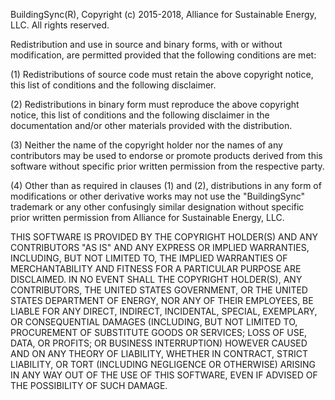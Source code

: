 BuildingSync(R), Copyright (c) 2015-2018, Alliance for Sustainable Energy, LLC. 
All rights reserved.

Redistribution and use in source and binary forms, with or without modification, 
are permitted provided that the following conditions are met:

(1) Redistributions of source code must retain the above copyright notice, 
this list of conditions and the following disclaimer.

(2) Redistributions in binary form must reproduce the above copyright notice, 
this list of conditions and the following disclaimer in the documentation and/or 
other materials provided with the distribution.

(3) Neither the name of the copyright holder nor the names of any contributors 
may be used to endorse or promote products derived from this software without 
specific prior written permission from the respective party.

(4) Other than as required in clauses (1) and (2), distributions in any form of 
modifications or other derivative works may not use the "BuildingSync" trademark or 
any other confusingly similar designation without specific prior written permission 
from Alliance for Sustainable Energy, LLC.

THIS SOFTWARE IS PROVIDED BY THE COPYRIGHT HOLDER(S) AND ANY CONTRIBUTORS "AS IS" AND 
ANY EXPRESS OR IMPLIED WARRANTIES, INCLUDING, BUT NOT LIMITED TO, THE IMPLIED 
WARRANTIES OF MERCHANTABILITY AND FITNESS FOR A PARTICULAR PURPOSE ARE DISCLAIMED. 
IN NO EVENT SHALL THE COPYRIGHT HOLDER(S), ANY CONTRIBUTORS, THE UNITED STATES 
GOVERNMENT, OR THE UNITED STATES DEPARTMENT OF ENERGY, NOR ANY OF THEIR EMPLOYEES, 
BE LIABLE FOR ANY DIRECT, INDIRECT, INCIDENTAL, SPECIAL, EXEMPLARY, OR CONSEQUENTIAL 
DAMAGES (INCLUDING, BUT NOT LIMITED TO, PROCUREMENT OF SUBSTITUTE GOODS OR SERVICES; 
LOSS OF USE, DATA, OR PROFITS; OR BUSINESS INTERRUPTION) HOWEVER CAUSED AND ON ANY 
THEORY OF LIABILITY, WHETHER IN CONTRACT, STRICT LIABILITY, OR TORT (INCLUDING 
NEGLIGENCE OR OTHERWISE) ARISING IN ANY WAY OUT OF THE USE OF THIS SOFTWARE, EVEN 
IF ADVISED OF THE POSSIBILITY OF SUCH DAMAGE.
